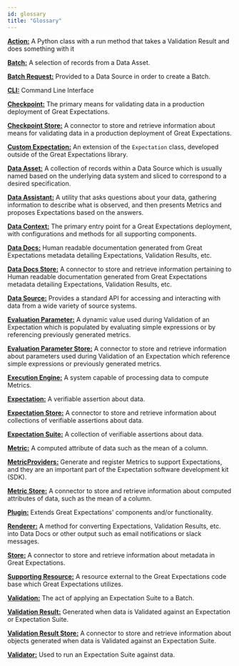 ```yaml
---
id: glossary
title: "Glossary"
---
```


[**Action:**](./terms/action.md) A Python class with a run method that takes a Validation Result and does something with it

[**Batch:**](./terms/batch.md) A selection of records from a Data Asset.

[**Batch Request:**](./terms/batch_request.md) Provided to a Data Source in order to create a Batch.

[**CLI:**](./terms/cli.md) Command Line Interface

[**Checkpoint:**](./terms/checkpoint.md) The primary means for validating data in a production deployment of Great Expectations.

[**Checkpoint Store:**](./terms/checkpoint_store.md) A connector to store and retrieve information about means for validating data in a production deployment of Great Expectations.

[**Custom Expectation:**](./terms/custom_expectation.md) An extension of the `Expectation` class, developed outside of the Great Expectations library.

[**Data Asset:**](./terms/data_asset.md) A collection of records within a Data Source which is usually named based on the underlying data system and sliced to correspond to a desired specification.

[**Data Assistant:**](./terms/data_assistant.md) A utility that asks questions about your data, gathering information to describe what is observed, and then presents Metrics and proposes Expectations based on the answers.

[**Data Context:**](./terms/data_context.md) The primary entry point for a Great Expectations deployment, with configurations and methods for all supporting components.

[**Data Docs:**](./terms/data_docs.md) Human readable documentation generated from Great Expectations metadata detailing Expectations, Validation Results, etc.

[**Data Docs Store:**](./terms/data_docs_store.md) A connector to store and retrieve information pertaining to Human readable documentation generated from Great Expectations metadata detailing Expectations, Validation Results, etc.

[**Data Source:**](./terms/datasource.md) Provides a standard API for accessing and interacting with data from a wide variety of source systems.

[**Evaluation Parameter:**](./terms/evaluation_parameter.md) A dynamic value used during Validation of an Expectation which is populated by evaluating simple expressions or by referencing previously generated metrics.

[**Evaluation Parameter Store:**](./terms/evaluation_parameter_store.md) A connector to store and retrieve information about parameters used during Validation of an Expectation which reference simple expressions or previously generated metrics.

[**Execution Engine:**](./terms/execution_engine.md) A system capable of processing data to compute Metrics.

[**Expectation:**](./terms/expectation.md) A verifiable assertion about data.

[**Expectation Store:**](./terms/expectation_store.md) A connector to store and retrieve information about collections of verifiable assertions about data.

[**Expectation Suite:**](./terms/expectation_suite.md) A collection of verifiable assertions about data.

[**Metric:**](./terms/metric.md) A computed attribute of data such as the mean of a column.

[**MetricProviders:**](./conceptual_guides/metricproviders.md) Generate and register Metrics to support Expectations, and they are an important part of the Expectation software development kit (SDK).

[**Metric Store:**](./terms/metric_store.md) A connector to store and retrieve information about computed attributes of data, such as the mean of a column.

[**Plugin:**](./terms/plugin.md) Extends Great Expectations' components and/or functionality.

[**Renderer:**](./terms/renderer.md) A method for converting Expectations, Validation Results, etc. into Data Docs or other output such as email notifications or slack messages.

[**Store:**](./terms/store.md) A connector to store and retrieve information about metadata in Great Expectations.

[**Supporting Resource:**](./terms/supporting_resource.md) A resource external to the Great Expectations code base which Great Expectations utilizes.

[**Validation:**](./guides/validation/validate_data_overview.md) The act of applying an Expectation Suite to a Batch.

[**Validation Result:**](./terms/validation_result.md) Generated when data is Validated against an Expectation or Expectation Suite.

[**Validation Result Store:**](./terms/validation_result_store.md) A connector to store and retrieve information about objects generated when data is Validated against an Expectation Suite.

[**Validator:**](./terms/validator.md) Used to run an Expectation Suite against data.

